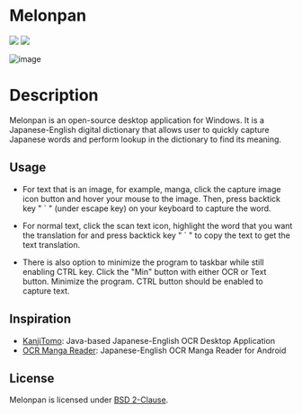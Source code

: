 # Melonpan

[![](https://img.shields.io/github/license/wanhuz/melonpan)](https://github.com/wanhuz/melonpan/blob/master/LICENSE)
[![](https://img.shields.io/github/v/release/wanhuz/melonpan)](https://github.com/wanhuz/melonpan/releases)

![image](https://user-images.githubusercontent.com/12682216/235444160-d09666be-779c-49b9-a471-c6327ccd344f.png)

# Description

Melonpan is an open-source desktop application for Windows. It is a Japanese-English digital dictionary that allows user to quickly capture Japanese words and perform lookup in the dictionary to find its meaning.

## Usage

- For text that is an image, for example, manga, click the capture image icon button and hover your mouse to the image. Then, press backtick key " ` " (under escape key) on your keyboard to capture the word.
- For normal text, click the scan text icon, highlight the word that you want the translation for and press backtick key " ` " to copy the text to get the text translation.

- There is also option to minimize the program to taskbar while still enabling CTRL key. Click the "Min" button with either OCR or Text button. Minimize the program. CTRL button should be enabled to capture text.

## Inspiration

- [KanjiTomo](https://www.kanjitomo.net): Java-based Japanese-English OCR Desktop Application
- [OCR Manga Reader](https://sourceforge.net/projects/ocrmangareaderforandroid/): Japanese-English OCR Manga Reader for Android

## License

Melonpan is licensed under [BSD 2-Clause](https://opensource.org/licenses/BSD-2-Clause).
